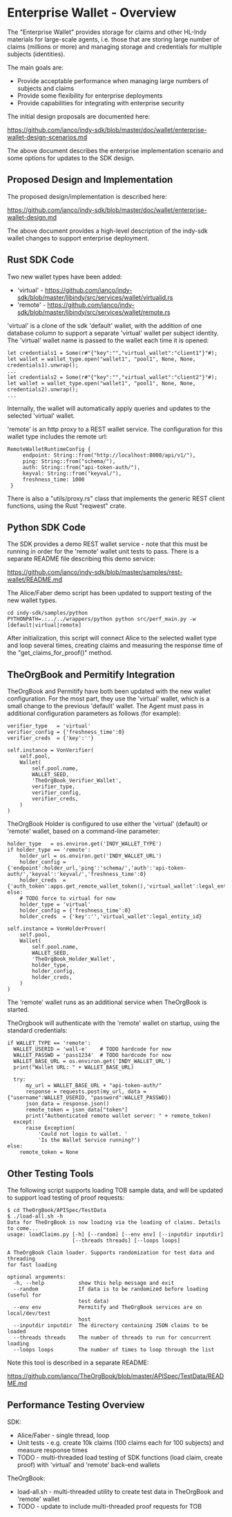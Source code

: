 
# Enterprise Wallet - Overview

The "Enterprise Wallet" provides storage for claims and other HL-Indy materials for large-scale agents, i.e. those that are storing large number of claims (millions or more) and managing storage and credentials for multiple subjects (identities).

The main goals are:

* Provide acceptable performance when managing large numbers of subjects and claims
* Provide some flexibility for enterprise deployments
* Provide capabilities for integrating with enterprise security

The initial design proposals are documented here:

https://github.com/ianco/indy-sdk/blob/master/doc/wallet/enterprise-wallet-design-scenarios.md

The above document describes the enterprise implementation scenario and some options for updates to the SDK design.

## Proposed Design and Implementation

The proposed design/implementation is described here:

https://github.com/ianco/indy-sdk/blob/master/doc/wallet/enterprise-wallet-design.md

The above document provides a high-level description of the indy-sdk wallet changes to support enterprise deployment.

## Rust SDK Code

Two new wallet types have been added:

* 'virtual' - https://github.com/ianco/indy-sdk/blob/master/libindy/src/services/wallet/virtualid.rs
* 'remote' - https://github.com/ianco/indy-sdk/blob/master/libindy/src/services/wallet/remote.rs

'virtual' is a clone of the sdk 'default' wallet, with the addition of one database column to support a separate 'virtual' wallet per subject identity.  The 'virtual' wallet name is passed to the wallet each time it is opened:

```
let credentials1 = Some(r#"{"key":"","virtual_wallet":"client1"}"#);
let wallet = wallet_type.open("wallet1", "pool1", None, None, credentials1).unwrap();
...
let credentials2 = Some(r#"{"key":"","virtual_wallet":"client2"}"#);
let wallet = wallet_type.open("wallet1", "pool1", None, None, credentials2).unwrap();
...
```

Internally, the wallet will automatically apply queries and updates to the selected 'virtual' wallet.

'remote' is an http proxy to a REST wallet service.  The configuration for this wallet type includes the remote url:

```
RemoteWalletRuntimeConfig {
     endpoint: String::from("http://localhost:8000/api/v1/"),
     ping: String::from("schema/"),
     auth: String::from("api-token-auth/"),
     keyval: String::from("keyval/"),
     freshness_time: 1000
 }
 ```

There is also a "utils/proxy.rs" class that implements the generic REST client functions, using the Rust "reqwest" crate.

## Python SDK Code

The SDK provides a demo REST wallet service - note that this must be running in order for the 'remote' wallet unit tests to pass.  There is a separate README file describing this demo service:

https://github.com/ianco/indy-sdk/blob/master/samples/rest-wallet/README.md

The Alice/Faber demo script has been updated to support testing of the new wallet types.

```
cd indy-sdk/samples/python
PYTHONPATH=.:../../wrappers/python python src/perf_main.py -w [default|virtual|remote]
```

After initialization, this script will connect Alice to the selected wallet type and loop several times, creating claims and measuring the response time of the "get_claims_for_proof()" method.

## TheOrgBook and Permitify Integration

TheOrgBook and Permitify have both been updated with the new wallet configuration.  For the most part, they use the 'virtual' wallet, which is a small change to the previous 'default' wallet.  The Agent must pass in additional configuration parameters as follows (for example):

```
verifier_type   = 'virtual'
verifier_config = {'freshness_time':0}
verifier_creds  = {'key':''}

self.instance = VonVerifier(
    self.pool,
    Wallet(
        self.pool.name,
        WALLET_SEED,
        'TheOrgBook_Verifier_Wallet',
        verifier_type,
        verifier_config,
        verifier_creds,
    )
)
```

TheOrgBook Holder is configured to use either the 'virtual' (default) or 'remote' wallet, based on a command-line parameter:

```
holder_type   = os.environ.get('INDY_WALLET_TYPE')
if holder_type == 'remote':
    holder_url = os.environ.get('INDY_WALLET_URL')
    holder_config = {'endpoint':holder_url,'ping':'schema/','auth':'api-token-auth/','keyval':'keyval/','freshness_time':0}
    holder_creds  = {'auth_token':apps.get_remote_wallet_token(),'virtual_wallet':legal_entity_id}
else:
    # TODO force to virtual for now
    holder_type = 'virtual'
    holder_config = {'freshness_time':0}
    holder_creds  = {'key':'','virtual_wallet':legal_entity_id}

self.instance = VonHolderProver(
    self.pool,
    Wallet(
        self.pool.name,
        WALLET_SEED,
        'TheOrgBook_Holder_Wallet',
        holder_type,
        holder_config,
        holder_creds,
    )
)
```

The 'remote' wallet runs as an additional service when TheOrgBook is started.

TheOrgbook will authenticate with the 'remote' wallet on startup, using the standard credentials:

```
if WALLET_TYPE == 'remote':
  WALLET_USERID = 'wall-e'    # TODO hardcode for now
  WALLET_PASSWD = 'pass1234'  # TODO hardcode for now
  WALLET_BASE_URL = os.environ.get('INDY_WALLET_URL')
  print("Wallet URL: " + WALLET_BASE_URL)

  try:
      my_url = WALLET_BASE_URL + "api-token-auth/"
      response = requests.post(my_url, data = {"username":WALLET_USERID, "password":WALLET_PASSWD})
      json_data = response.json()
      remote_token = json_data["token"]
      print("Authenticated remote wallet server: " + remote_token)
  except:
      raise Exception(
          'Could not login to wallet. '
          'Is the Wallet Service running?')
else:
    remote_token = None
```

## Other Testing Tools

The following script supports loading TOB sample data, and will be updated to support load testing of proof requests:

```
$ cd TheOrgBook/APISpec/TestData
$ ./load-all.sh -h
Data for TheOrgBook is now loading via the loading of claims. Details to come...
usage: loadClaims.py [-h] [--random] [--env env] [--inputdir inputdir]
                     [--threads threads] [--loops loops]

A TheOrgBook Claim loader. Supports randomization for test data and threading
for fast loading

optional arguments:
  -h, --help           show this help message and exit
  --random             If data is to be randomized before loading (useful for
                       test data)
  --env env            Permitify and TheOrgBook services are on local/dev/test
                       host
  --inputdir inputdir  The directory containing JSON claims to be loaded
  --threads threads    The number of threads to run for concurrent loading
  --loops loops        The number of times to loop through the list
```

Note this tool is described in a separate README:

https://github.com/ianco/TheOrgBook/blob/master/APISpec/TestData/README.md

## Performance Testing Overview

SDK:

* Alice/Faber - single thread, loop
* Unit tests - e.g. create 10k claims (100 claims each for 100 subjects) and measure response times
* TODO - multi-threaded load testing of SDK functions (load claim, create proof) with 'virtual' and 'remote' back-end wallets

TheOrgBook:

* load-all.sh - multi-threaded utility to create test data in TheOrgBook and 'remote' wallet
* TODO - update to include multi-threaded proof requests for TOB
